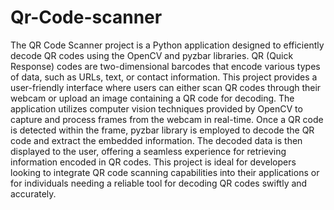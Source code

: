 # Qr-Code-scanner
The QR Code Scanner project is a Python application designed to efficiently decode QR codes using the OpenCV and pyzbar libraries. QR (Quick Response) codes are two-dimensional barcodes that encode various types of data, such as URLs, text, or contact information. This project provides a user-friendly interface where users can either scan QR codes through their webcam or upload an image containing a QR code for decoding. The application utilizes computer vision techniques provided by OpenCV to capture and process frames from the webcam in real-time. Once a QR code is detected within the frame, pyzbar library is employed to decode the QR code and extract the embedded information. The decoded data is then displayed to the user, offering a seamless experience for retrieving information encoded in QR codes. This project is ideal for developers looking to integrate QR code scanning capabilities into their applications or for individuals needing a reliable tool for decoding QR codes swiftly and accurately.
